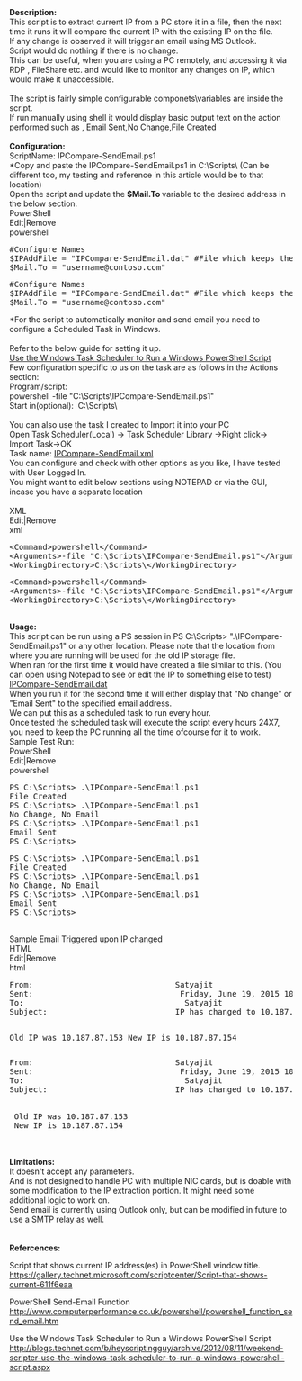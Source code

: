 <div><strong>Description:</strong></div>
<div>This script is to extract current IP from a PC store it in a file, then the next time it runs it will compare the current IP with the existing IP on the file.</div>
<div>If any change is observed it will trigger an email using MS Outlook.</div>
<div>Script would do nothing if there is no change.</div>
<div></div>
<div>This can be useful, when you are using a PC remotely, and accessing it via RDP , FileShare etc. and would like to monitor any changes on IP, which would make it unaccessible.<br /> <br /> The script is fairly simple configurable componets\variables are inside the script.</div>
<div>If run manually using shell it would display basic output text on&nbsp;the&nbsp;action performed&nbsp;such as , Email Sent,No Change,File Created</div>
<div>&nbsp;</div>
<div><strong>Configuration:</strong></div>
<div>ScriptName: IPCompare-SendEmail.ps1</div>
<div></div>
<div></div>
<div>*Copy and paste the IPCompare-SendEmail.ps1 in C:\Scripts\ (Can be different too, my testing and reference in this article would be to that location)</div>
<div>Open the script and update the <strong>$Mail.To </strong>variable to the desired address in the below section.</div>
<div>
<div class="scriptcode">
<div class="pluginEditHolder" pluginCommand="mceScriptCode">
<div class="title"><span>PowerShell</span></div>
<div class="pluginLinkHolder"><span class="pluginEditHolderLink">Edit</span>|<span class="pluginRemoveHolderLink">Remove</span></div>
<span class="hidden">powershell</span>
<pre class="hidden">#Configure Names
$IPAddFile = "IPCompare-SendEmail.dat" #File which keeps the old IP record
$Mail.To = "username@contoso.com"</pre>
<div class="preview">
<pre class="powershell"><span class="powerShell__com">#Configure&nbsp;Names</span>&nbsp;
<span class="powerShell__variable">$IPAddFile</span>&nbsp;=&nbsp;<span class="powerShell__string">"IPCompare-SendEmail.dat"</span>&nbsp;<span class="powerShell__com">#File&nbsp;which&nbsp;keeps&nbsp;the&nbsp;old&nbsp;IP&nbsp;record</span>&nbsp;
<span class="powerShell__variable">$Mail</span>.To&nbsp;=&nbsp;<span class="powerShell__string">"username@contoso.com"</span></pre>
</div>
</div>
</div>
<div class="endscriptcode">*For the script to automatically monitor and send email you need to configure a Scheduled Task in Windows.</div>
<div class="endscriptcode"></div>
<div class="endscriptcode">&nbsp;</div>
<div class="endscriptcode">Refer to the below guide for setting it up.</div>
</div>
<div><a href="http://blogs.technet.com/b/heyscriptingguy/archive/2012/08/11/weekend-scripter-use-the-windows-task-scheduler-to-run-a-windows-powershell-script.aspx">Use the Windows Task Scheduler to Run a Windows PowerShell Script</a></div>
<div></div>
<div>Few configuration specific to us on the task are as follows in the Actions section:</div>
<div></div>
<div></div>
<div>Program/script:&nbsp; <br /> powershell -file "C:\Scripts\IPCompare-SendEmail.ps1"</div>
<div>Start in(optional):&nbsp; C:\Scripts\</div>
<div></div>
<div>&nbsp;</div>
<div>You can also use the task I created to Import it into your PC</div>
<div></div>
<div></div>
<div>Open Task Scheduler(Local) -&gt;&nbsp;Task Scheduler Library -&gt;Right click-&gt; Import Task-&gt;OK</div>
<div></div>
<div></div>
<div>Task name: <a id="139086" href="/Detect-IP-address-change-aeb51118/file/139086/1/IPCompare-SendEmail.xml"> IPCompare-SendEmail.xml</a></div>
<div></div>
<div></div>
<div>You can configure and check with other options as you like, I have tested with User Logged In.</div>
<div>You might want to edit below sections using NOTEPAD or via the GUI, incase you have a separate location</div>
<div><br />
<div class="scriptcode">
<div class="pluginEditHolder" pluginCommand="mceScriptCode">
<div class="title"><span>XML</span></div>
<div class="pluginLinkHolder"><span class="pluginEditHolderLink">Edit</span>|<span class="pluginRemoveHolderLink">Remove</span></div>
<span class="hidden">xml</span>
<pre class="hidden">&lt;Command&gt;powershell&lt;/Command&gt; 
&lt;Arguments&gt;-file "C:\Scripts\IPCompare-SendEmail.ps1"&lt;/Arguments&gt; 
&lt;WorkingDirectory&gt;C:\Scripts\&lt;/WorkingDirectory&gt;</pre>
<div class="preview">
<pre class="js">&lt;Command&gt;powershell&lt;/Command&gt;&nbsp;&nbsp;
&lt;Arguments&gt;-file&nbsp;<span class="js__string">"C:\Scripts\IPCompare-SendEmail.ps1"</span>&lt;/Arguments&gt;&nbsp;&nbsp;
&lt;WorkingDirectory&gt;C:\Scripts\&lt;/WorkingDirectory&gt;</pre>
</div>
</div>
</div>
<div class="endscriptcode">&nbsp;</div>
</div>
<div></div>
<div></div>
<div><strong>Usage:</strong></div>
<div>This script can be run using a PS session in PS C:\Scripts&gt; ".\IPCompare-SendEmail.ps1" or any other location. Please note that the location from where you are running will be used for the old IP storage file.</div>
<div></div>
<div></div>
<div>When ran for the first time it would have created a file similar to this. (You can open using Notepad to see or edit the IP to something else&nbsp;to test)</div>
<div></div>
<div></div>
<div><a id="139085" href="/Detect-IP-address-change-aeb51118/file/139085/1/IPCompare-SendEmail.dat">IPCompare-SendEmail.dat</a></div>
<div></div>
<div></div>
<div>When you run it for the second time it will either display that "No change" or "Email Sent" to the specified email address.</div>
<div>We can put this as a scheduled task to run every hour.</div>
<div></div>
<div>Once tested the scheduled task will execute the script every hours 24X7, you need to keep the PC running all the time ofcourse for it to work.</div>
<div></div>
<div>Sample Test Run:</div>
<div>
<div class="scriptcode">
<div class="pluginEditHolder" pluginCommand="mceScriptCode">
<div class="title"><span>PowerShell</span></div>
<div class="pluginLinkHolder"><span class="pluginEditHolderLink">Edit</span>|<span class="pluginRemoveHolderLink">Remove</span></div>
<span class="hidden">powershell</span>
<pre class="hidden">PS C:\Scripts&gt; .\IPCompare-SendEmail.ps1
File Created
PS C:\Scripts&gt; .\IPCompare-SendEmail.ps1
No Change, No Email
PS C:\Scripts&gt; .\IPCompare-SendEmail.ps1
Email Sent
PS C:\Scripts&gt;</pre>
<div class="preview">
<pre class="powershell"><span class="powerShell__alias">PS</span>&nbsp;C:\Scripts&gt;&nbsp;.\IPCompare<span class="powerShell__operator">-</span>SendEmail.ps1&nbsp;
File&nbsp;Created&nbsp;
<span class="powerShell__alias">PS</span>&nbsp;C:\Scripts&gt;&nbsp;.\IPCompare<span class="powerShell__operator">-</span>SendEmail.ps1&nbsp;
No&nbsp;Change,&nbsp;No&nbsp;Email&nbsp;
<span class="powerShell__alias">PS</span>&nbsp;C:\Scripts&gt;&nbsp;.\IPCompare<span class="powerShell__operator">-</span>SendEmail.ps1&nbsp;
Email&nbsp;Sent&nbsp;
<span class="powerShell__alias">PS</span>&nbsp;C:\Scripts&gt;</pre>
</div>
</div>
</div>
<div class="endscriptcode">&nbsp;
<div class="endscriptcode">Sample Email Triggered upon IP changed</div>
<div class="endscriptcode"></div>
<div class="endscriptcode">
<div class="scriptcode">
<div class="pluginEditHolder" pluginCommand="mceScriptCode">
<div class="title"><span>HTML</span></div>
<div class="pluginLinkHolder"><span class="pluginEditHolderLink">Edit</span>|<span class="pluginRemoveHolderLink">Remove</span></div>
<span class="hidden">html</span>
<pre class="hidden">From:                              Satyajit
Sent:                               Friday, June 19, 2015 10:32 AM
To:                                  Satyajit
Subject:                           IP has changed to 10.187.87.154
 

 Old IP was 10.187.87.153 
 New IP is 10.187.87.154 
</pre>
<div class="preview">
<pre class="html">From:&nbsp;&nbsp;&nbsp;&nbsp;&nbsp;&nbsp;&nbsp;&nbsp;&nbsp;&nbsp;&nbsp;&nbsp;&nbsp;&nbsp;&nbsp;&nbsp;&nbsp;&nbsp;&nbsp;&nbsp;&nbsp;&nbsp;&nbsp;&nbsp;&nbsp;&nbsp;&nbsp;&nbsp;&nbsp;&nbsp;Satyajit&nbsp;
Sent:&nbsp;&nbsp;&nbsp;&nbsp;&nbsp;&nbsp;&nbsp;&nbsp;&nbsp;&nbsp;&nbsp;&nbsp;&nbsp;&nbsp;&nbsp;&nbsp;&nbsp;&nbsp;&nbsp;&nbsp;&nbsp;&nbsp;&nbsp;&nbsp;&nbsp;&nbsp;&nbsp;&nbsp;&nbsp;&nbsp;&nbsp;Friday,&nbsp;June&nbsp;19,&nbsp;2015&nbsp;10:32&nbsp;AM&nbsp;
To:&nbsp;&nbsp;&nbsp;&nbsp;&nbsp;&nbsp;&nbsp;&nbsp;&nbsp;&nbsp;&nbsp;&nbsp;&nbsp;&nbsp;&nbsp;&nbsp;&nbsp;&nbsp;&nbsp;&nbsp;&nbsp;&nbsp;&nbsp;&nbsp;&nbsp;&nbsp;&nbsp;&nbsp;&nbsp;&nbsp;&nbsp;&nbsp;&nbsp;&nbsp;Satyajit&nbsp;
Subject:&nbsp;&nbsp;&nbsp;&nbsp;&nbsp;&nbsp;&nbsp;&nbsp;&nbsp;&nbsp;&nbsp;&nbsp;&nbsp;&nbsp;&nbsp;&nbsp;&nbsp;&nbsp;&nbsp;&nbsp;&nbsp;&nbsp;&nbsp;&nbsp;&nbsp;&nbsp;&nbsp;IP&nbsp;has&nbsp;changed&nbsp;to&nbsp;10.187.87.154&nbsp;
&nbsp;&nbsp;
&nbsp;
&nbsp;Old&nbsp;IP&nbsp;was&nbsp;10.187.87.153&nbsp;&nbsp;
&nbsp;New&nbsp;IP&nbsp;is&nbsp;10.187.87.154&nbsp;&nbsp;
</pre>
</div>
</div>
</div>
<div class="endscriptcode">&nbsp;</div>
</div>
</div>
</div>
<div><strong>&nbsp;</strong></div>
<div><strong>Limitations:</strong></div>
<div>It doesn't accept any parameters.</div>
<div>And is not designed to handle PC with multiple NIC cards, but&nbsp;is doable&nbsp;with some modification to the IP extraction portion. It might need some additional logic to work on.</div>
<div>Send email is currently using Outlook only, but can be modified in future&nbsp;to use a SMTP relay as well.</div>
<div>&nbsp;</div>
<div>&nbsp;</div>
<div><strong>Refercences:</strong><br />
<p>Script that shows current IP address(es) in PowerShell window title.<br /> <a href="https://gallery.technet.microsoft.com/scriptcenter/Script-that-shows-current-611f6eaa">https://gallery.technet.microsoft.com/scriptcenter/Script-that-shows-current-611f6eaa</a></p>
<p>PowerShell Send-Email Function<br /> <a href="http://www.computerperformance.co.uk/powershell/powershell_function_send_email.htm">http://www.computerperformance.co.uk/powershell/powershell_function_send_email.htm</a></p>
<p>Use the Windows Task Scheduler to Run a Windows PowerShell Script<br /> <a href="http://blogs.technet.com/b/heyscriptingguy/archive/2012/08/11/weekend-scripter-use-the-windows-task-scheduler-to-run-a-windows-powershell-script.aspx">http://blogs.technet.com/b/heyscriptingguy/archive/2012/08/11/weekend-scripter-use-the-windows-task-scheduler-to-run-a-windows-powershell-script.aspx</a></p>
</div>
